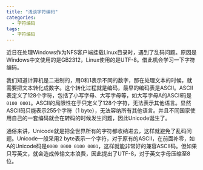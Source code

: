 ```yaml
---
title: "浅谈字符编码"
categories:
  - 字符编码
tags:
  - 字符编码
---
```


近日在处理Windows作为NFS客户端挂载Linux目录时，遇到了乱码问题。原因是Windows中文使用的是GB2312，Linux使用的是UTF-8。借此机会学习一下字符编码。

<!--more-->

我们知道计算机是二进制的，用0和1表示不同的数字，那在处理文本的时候，就需要把文本转化成数字。这个转化过程就是编码，最早的编码表是ASCII。ASCII表定义了128个字符，包括了小写字母、大写字母等，如大写字母A的ASCII码是`0100 0001`。ASCII的局限性在于只定义了128个字符，无法表示其他语言。显然ASCII码只能表示255个字符（1 byte），无法容纳所有其他语言。并且不同国家使用自己的一套编码就会在转码的时候发生问题，因此Unicode诞生了。

通俗来讲，Unicode就是把全世界所有的字符都收纳进去，这样就避免了乱码问题。Unicode一般采用2 byte表示一个字符，对于原有的ASCII，在前面补零，如A的Unicode码是`0000 0000 0100 0001`，这样就能非常好的兼容ASCII码。但如果只写英文，就会造成传输文本浪费，因此提出了UTF-8，对于英文字母压缩至8位。

